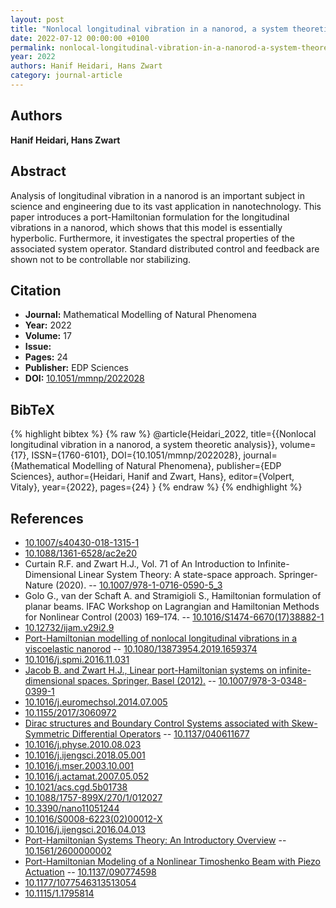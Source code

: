 ```yaml
---
layout: post
title: "Nonlocal longitudinal vibration in a nanorod, a system theoretic analysis"
date: 2022-07-12 00:00:00 +0100
permalink: nonlocal-longitudinal-vibration-in-a-nanorod-a-system-theoretic-analysis
year: 2022
authors: Hanif Heidari, Hans Zwart
category: journal-article
---
```

 
## Authors
**Hanif Heidari, Hans Zwart**
 
## Abstract
Analysis of longitudinal vibration in a nanorod is an important subject in science and engineering due to its vast application in nanotechnology. This paper introduces a port-Hamiltonian formulation for the longitudinal vibrations in a nanorod, which shows that this model is essentially hyperbolic. Furthermore, it investigates the spectral properties of the associated system operator. Standard distributed control and feedback are shown not to be controllable nor stabilizing.
 
## Citation
- **Journal:** Mathematical Modelling of Natural Phenomena
- **Year:** 2022
- **Volume:** 17
- **Issue:** 
- **Pages:** 24
- **Publisher:** EDP Sciences
- **DOI:** [10.1051/mmnp/2022028](https://doi.org/10.1051/mmnp/2022028)
 
## BibTeX
{% highlight bibtex %}
{% raw %}
@article{Heidari_2022,
  title={{Nonlocal longitudinal vibration in a nanorod, a system theoretic analysis}},
  volume={17},
  ISSN={1760-6101},
  DOI={10.1051/mmnp/2022028},
  journal={Mathematical Modelling of Natural Phenomena},
  publisher={EDP Sciences},
  author={Heidari, Hanif and Zwart, Hans},
  editor={Volpert, Vitaly},
  year={2022},
  pages={24}
}
{% endraw %}
{% endhighlight %}
 
## References
- [10.1007/s40430-018-1315-1](https://doi.org/10.1007/s40430-018-1315-1)
- [10.1088/1361-6528/ac2e20](https://doi.org/10.1088/1361-6528/ac2e20)
- Curtain R.F. and Zwart H.J., Vol. 71 of An Introduction to Infinite-Dimensional Linear System Theory: A state-space approach. Springer-Nature (2020). -- [10.1007/978-1-0716-0590-5_3](https://doi.org/10.1007/978-1-0716-0590-5_3)
- Golo G., van der Schaft A. and Stramigioli S., Hamiltonian formulation of planar beams. IFAC Workshop on Lagrangian and Hamiltonian Methods for Nonlinear Control (2003) 169–174. -- [10.1016/S1474-6670(17)38882-1](https://doi.org/10.1016/S1474-6670(17)38882-1)
- [10.12732/ijam.v29i2.9](https://doi.org/10.12732/ijam.v29i2.9)
- [Port-Hamiltonian modelling of nonlocal longitudinal vibrations in a viscoelastic nanorod](port-hamiltonian-modelling-of-nonlocal-longitudinal-vibrations-in-a-viscoelastic-nanorod) -- [10.1080/13873954.2019.1659374](https://doi.org/10.1080/13873954.2019.1659374)
- [10.1016/j.spmi.2016.11.031](https://doi.org/10.1016/j.spmi.2016.11.031)
- [Jacob B. and Zwart H.J., Linear port-Hamiltonian systems on infinite-dimensional spaces. Springer, Basel (2012).](linear-port-hamiltonian-systems-on-infinite-dimensional-spaces) -- [10.1007/978-3-0348-0399-1](https://doi.org/10.1007/978-3-0348-0399-1)
- [10.1016/j.euromechsol.2014.07.005](https://doi.org/10.1016/j.euromechsol.2014.07.005)
- [10.1155/2017/3060972](https://doi.org/10.1155/2017/3060972)
- [Dirac structures and Boundary Control Systems associated with Skew-Symmetric Differential Operators](dirac-structures-and-boundary-control-systems-associated-with-skew-symmetric-differential-operators) -- [10.1137/040611677](https://doi.org/10.1137/040611677)
- [10.1016/j.physe.2010.08.023](https://doi.org/10.1016/j.physe.2010.08.023)
- [10.1016/j.ijengsci.2018.05.001](https://doi.org/10.1016/j.ijengsci.2018.05.001)
- [10.1016/j.mser.2003.10.001](https://doi.org/10.1016/j.mser.2003.10.001)
- [10.1016/j.actamat.2007.05.052](https://doi.org/10.1016/j.actamat.2007.05.052)
- [10.1021/acs.cgd.5b01738](https://doi.org/10.1021/acs.cgd.5b01738)
- [10.1088/1757-899X/270/1/012027](https://doi.org/10.1088/1757-899X/270/1/012027)
- [10.3390/nano11051244](https://doi.org/10.3390/nano11051244)
- [10.1016/S0008-6223(02)00012-X](https://doi.org/10.1016/S0008-6223(02)00012-X)
- [10.1016/j.ijengsci.2016.04.013](https://doi.org/10.1016/j.ijengsci.2016.04.013)
- [Port-Hamiltonian Systems Theory: An Introductory Overview](port-hamiltonian-systems-theory-an-introductory-overview-journal) -- [10.1561/2600000002](https://doi.org/10.1561/2600000002)
- [Port-Hamiltonian Modeling of a Nonlinear Timoshenko Beam with Piezo Actuation](port-hamiltonian-modeling-of-a-nonlinear-timoshenko-beam-with-piezo-actuation) -- [10.1137/090774598](https://doi.org/10.1137/090774598)
- [10.1177/1077546313513054](https://doi.org/10.1177/1077546313513054)
- [10.1115/1.1795814](https://doi.org/10.1115/1.1795814)

